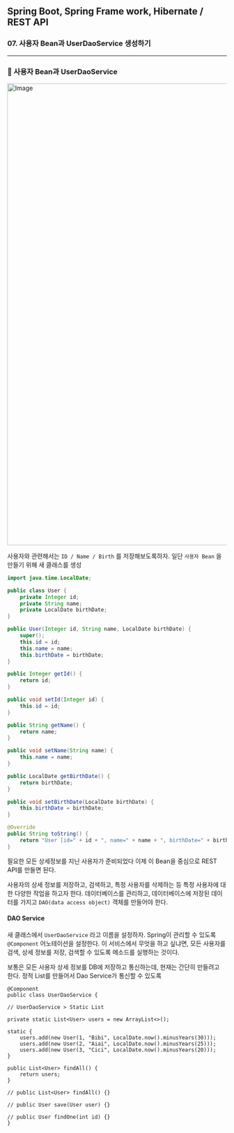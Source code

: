 ## Spring Boot, Spring Frame work, Hibernate / REST API

### 07. 사용자 Bean과 UserDaoService 생성하기

---

### 📌 사용자 Bean과 UserDaoService

<img width="1060" alt="Image" src="https://github.com/user-attachments/assets/ead9d1f2-8c17-4f66-b587-dba8bfdf449c" />

사용자와 관련해서는 `ID / Name / Birth` 를 저장해보도록하자.
일단 `사용자 Bean` 을 만들기 위해 새 클래스를 생성

```java
import java.time.LocalDate;

public class User {
	private Integer id;
	private String name;
	private LocalDate birthDate;
}

public User(Integer id, String name, LocalDate birthDate) {
	super();
	this.id = id;
	this.name = name;
	this.birthDate = birthDate;
}

public Integer getId() {
	return id;
}

public void setId(Integer id) {
	this.id = id;
}

public String getName() {
	return name;
}

public void setName(String name) {
	this.name = name;
}

public LocalDate getBirthDate() {
	return birthDate;
}

public void setBirthDate(LocalDate birthDate) {
	this.birthDate = birthDate;
}

@Override
public String toString() {
	return "User [id=" + id + ", name=" + name + ", birthDate=" + birthDate + "]";
}
```

필요한 모든 상세정보를 지닌 사용자가 준비되었다 이제 이 Bean을 중심으로 REST API를 만들면 된다.

사용자의 상세 정보를 저장하고, 검색하고, 특정 사용자를 삭제하는 등 특정 사용자에 대한 다양한 작업을 하고자 한다.
데이터베이스를 관리하고, 데이터베이스에 저장된 데이터를 가지고 `DAO(data access object)` 객체를 만들어야 한다.

#### DAO Service

새 클래스에서 `UserDaoService` 라고 이름을 설정하자.
Spring이 관리할 수 있도록 `@Component` 어노테이션을 설정한다. 이 서비스에서 무엇을 하고 싶냐면, 모든 사용자를 검색, 상세 정보를 저장, 검색할 수 있도록 메소드를 실행하는 것이다.

보통은 모든 사용자 상세 정보를 DB에 저장하고 통신하는데, 현재는 간단히 만들려고 한다.
정적 List를 만들어서 Dao Service가 통신할 수 있도록

```
@Component
public class UserDaoService {

// UserDaoService > Static List

private static List<User> users = new ArrayList<>();

static {
	users.add(new User(1, "Bibi", LocalDate.now().minusYears(30)));
	users.add(new User(2, "Aiai", LocalDate.now().minusYears(25)));
	users.add(new User(3, "Cici", LocalDate.now().minusYears(20)));
}

public List<User> findAll() {
	return users;
}

// public List<User> findAll() {}

// public User save(User user) {}

// public User findOne(int id) {}
}
```
